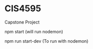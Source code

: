 # CIS4595
Capstone Project

npm start (will run nodemon)

npm run start-dev (To run with nodemon)


